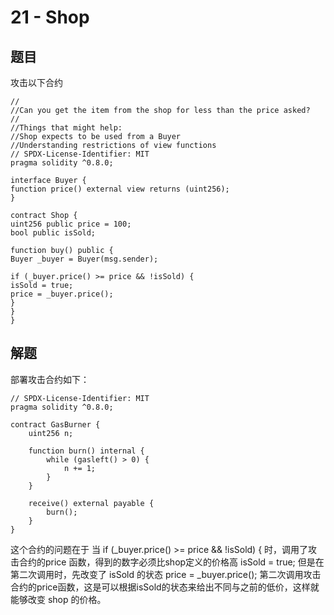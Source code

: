# 21 - Shop

## 题目
攻击以下合约
```solidity
//
//Сan you get the item from the shop for less than the price asked?
//
//Things that might help:
//Shop expects to be used from a Buyer
//Understanding restrictions of view functions
// SPDX-License-Identifier: MIT
pragma solidity ^0.8.0;

interface Buyer {
function price() external view returns (uint256);
}

contract Shop {
uint256 public price = 100;
bool public isSold;

function buy() public {
Buyer _buyer = Buyer(msg.sender);

if (_buyer.price() >= price && !isSold) {
isSold = true;
price = _buyer.price();
}
}
}
```

## 解题

部署攻击合约如下：
```solidity
// SPDX-License-Identifier: MIT
pragma solidity ^0.8.0;

contract GasBurner {
    uint256 n;

    function burn() internal {
        while (gasleft() > 0) {
            n += 1;
        }
    }

    receive() external payable {
        burn();
    }
}
```
这个合约的问题在于
当 if (_buyer.price() >= price && !isSold) { 时，调用了攻击合约的price 函数，得到的数字必须比shop定义的价格高
isSold = true; 但是在第二次调用时，先改变了 isSold 的状态
price = _buyer.price(); 第二次调用攻击合约的price函数，这是可以根据isSold的状态来给出不同与之前的低价，这样就能够改变 shop 的价格。


